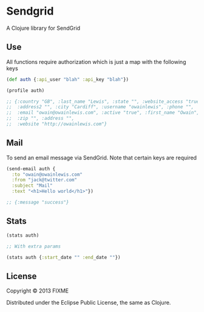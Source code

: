 # Sendgrid

A Clojure library for SendGrid

## Use

All functions require authorization which is just a map with the following keys

```clojure
(def auth {:api_user "blah" :api_key "blah"})
```

```clojure
(profile auth)

;; {:country "GB", :last_name "Lewis", :state "", :website_access "true",
;;  :address2 "", :city "Cardiff", :username "owainlewis", :phone "",
;;  :email "owain@owainlewis.com", :active "true", :first_name "Owain",
;;  :zip "", :address "",
;;  :website "http://owainlewis.com"}
```

## Mail

To send an email message via SendGrid. Note that certain keys are required

```clojure
(send-email auth {
  :to "owain@owainlewis.com"
  :from "jack@twitter.com"
  :subject "Mail"
  :text "<h1>Hello world</h1>"})

;; {:message "success"}
```

## Stats

```clojure
(stats auth)

;; With extra params

(stats auth {:start_date "" :end_date ""})

```

## License

Copyright © 2013 FIXME

Distributed under the Eclipse Public License, the same as Clojure.
